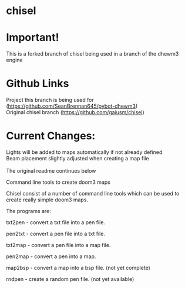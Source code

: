 # chisel
# Important!
This is a forked branch of chisel being used in a branch of
the dhewm3 engine
# Github Links
Project this branch is being used for (https://github.com/SeanBrennan645/pybot-dhewm3)<br/>
Original chisel branch (https://github.com/gaiusm/chisel)
# Current Changes:
Lights will be added to maps automatically if not already defined<br/>
Beam placement slightly adjusted when creating a map file
<br/> <br/>
The original readme continues below <br/>

Command line tools to create doom3 maps

Chisel consist of a number of command line tools which
can be used to create really simple doom3 maps.

The programs are:

txt2pen   - convert a txt file into a pen file.

pen2txt   - convert a pen file into a txt file.

txt2map   - convert a pen file into a map file.

pen2map   - convert a pen into a map.

map2bsp   - convert a map into a bsp file.
            (not yet complete)

rndpen    - create a random pen file.
            (not yet available)

